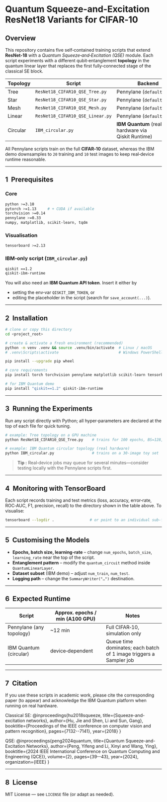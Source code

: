 # Quantum Squeeze-and-Excitation ResNet18 Variants for CIFAR‑10

## Overview

This repository contains five self‑contained training scripts that extend **ResNet‑18** with a *Quantum Squeeze‑and‑Excitation (QSE)* module.  Each script experiments with a different qubit‑entanglement **topology** in the quantum linear layer that replaces the first fully‑connected stage of the classical SE block.

| Topology | Script                           | Backend                                            | Default log dir                              |
| -------- | -------------------------------- | -------------------------------------------------- | -------------------------------------------- |
| Tree     | `ResNet18_CIFAR10_QSE_Tree.py`   | Pennylane (`default.qubit`)                        | `QSEResNet18_Tree`                           |
| Star     | `ResNet18_CIFAR10_QSE_Star.py`   | Pennylane (`default.qubit`)                        | `QSEResNet18_Star`                           |
| Mesh     | `ResNet18_CIFAR10_QSE_Mesh.py`   | Pennylane (`default.qubit`)                        | `QSEResNet18_Mesh`                           |
| Linear   | `ResNet18_CIFAR10_QSE_Linear.py` | Pennylane (`default.qubit`)                        | `QSEResNet18_Linear`                         |
| Circular | `IBM_circular.py`                | **IBM Quantum** (real hardware via Qiskit Runtime) | `IBM/QSEResNet18_Circular`                   |

All Pennylane scripts train on the full **CIFAR‑10** dataset, whereas the IBM demo downsamples to `20` training and `10` test images to keep real‑device runtime reasonable.

---

## 1  Prerequisites

### Core

```bash
python >=3.10
pytorch >=1.13     # + CUDA if available
torchvision >=0.14
pennylane >=0.33
numpy, matplotlib, scikit‑learn, tqdm
```

### Visualisation

```bash
tensorboard >=2.13
```

### IBM‑only script (`IBM_circular.py`)

```bash
qiskit ==1.2
qiskit-ibm-runtime
```

You will also need an **IBM Quantum API token**. Insert it either by

* setting the env‑var `QISKIT_IBM_TOKEN`, or
* editing the placeholder in the script (search for `save_account(...)`).

---

## 2  Installation

```bash
# clone or copy this directory
cd <project_root>

# create & activate a fresh environment (recommended)
python -m venv .venv && source .venv/bin/activate  # Linux / macOS
# .venv\Scripts\activate                           # Windows PowerShell

pip install --upgrade pip wheel

# core requirements
pip install torch torchvision pennylane matplotlib scikit-learn tensorboard tqdm

# for IBM Quantum demo
pip install "qiskit==1.2" qiskit-ibm-runtime
```

---

## 3  Running the Experiments

Run any script directly with Python; all hyper‑parameters are declared at the top of each file for quick tuning.

```bash
# example: Tree topology on a GPU machine
python ResNet18_CIFAR10_QSE_Tree.py    # trains for 100 epochs, BS=128, LR=5e‑3

# example: IBM Quantum circular topology (real hardware)
python IBM_circular.py                 # trains on a 30‑image toy set
```

> **Tip :** Real‑device jobs may queue for several minutes—consider testing locally with the Pennylane scripts first.

---

## 4  Monitoring with TensorBoard

Each script records training and test metrics (loss, accuracy, error‑rate, ROC‑AUC, F1, precision, recall) to the directory shown in the table above.  To visualise:

```bash
tensorboard --logdir .                # or point to an individual sub‑folder
```

---

## 5  Customising the Models

* **Epochs, batch size, learning‑rate** – change `num_epochs`, `batch_size`, `learning_rate` near the top of the script.
* **Entanglement pattern** – modify the `quantum_circuit` method inside `QuantumLinearLayer`.
* **Dataset subset** (IBM demo) – adjust `num_train`, `num_test`.
* **Logging path** – change the `SummaryWriter("…")` destination.

---

## 6  Expected Runtime

| Script                   | Approx. epochs / min (A100 GPU) | Notes                                                              |
| ------------------------ | ------------------------------- | ------------------------------------------------------------------ |
| Pennylane (any topology) | \~12 min                        | Full CIFAR‑10, simulation only                                     |
| IBM Quantum (circular)   | device‑dependent                | Queue time dominates; each batch of 1 image triggers a Sampler job |

---

## 7  Citation

If you use these scripts in academic work, please cite the corresponding paper (to appear) and acknowledge the IBM Quantum platform when running on real hardware.

Classical SE: 
@inproceedings{hu2018squeeze,
  title={Squeeze-and-excitation networks},
  author={Hu, Jie and Shen, Li and Sun, Gang},
  booktitle={Proceedings of the IEEE conference on computer vision and pattern recognition},
  pages={7132--7141},
  year={2018}
}

QSE:
@inproceedings{peng2024quantum,
  title={Quantum Squeeze-and-Excitation Networks},
  author={Peng, Yifeng and Li, Xinyi and Wang, Ying},
  booktitle={2024 IEEE International Conference on Quantum Computing and Engineering (QCE)},
  volume={2},
  pages={39--43},
  year={2024},
  organization={IEEE}
}

---

## 8  License

MIT License — see `LICENSE` file (or adapt as needed).
